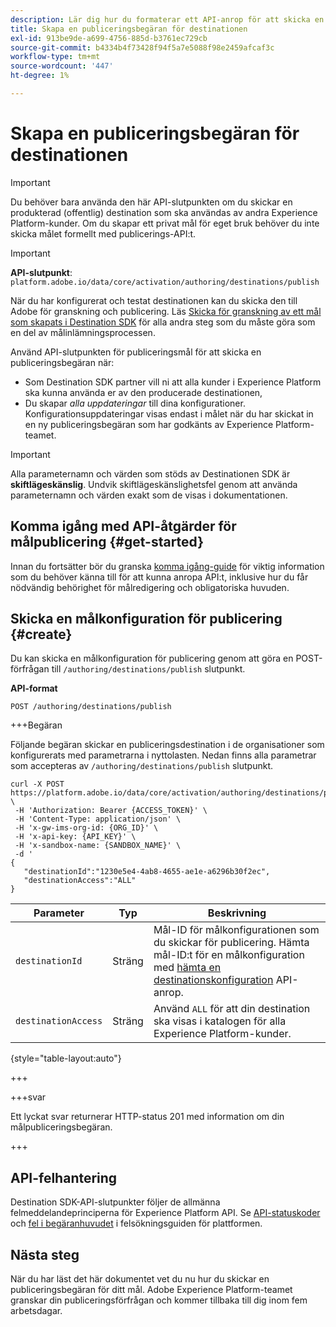 ```yaml
---
description: Lär dig hur du formaterar ett API-anrop för att skicka en begäran om målpublicering via Adobe Experience Platform Destination SDK.
title: Skapa en publiceringsbegäran för destinationen
exl-id: 913be9de-a699-4756-885d-b3761ec729cb
source-git-commit: b4334b4f73428f94f5a7e5088f98e2459afcaf3c
workflow-type: tm+mt
source-wordcount: '447'
ht-degree: 1%

---
```


# Skapa en publiceringsbegäran för destinationen

>[!IMPORTANT]
>
>Du behöver bara använda den här API-slutpunkten om du skickar en produkterad (offentlig) destination som ska användas av andra Experience Platform-kunder. Om du skapar ett privat mål för eget bruk behöver du inte skicka målet formellt med publicerings-API:t.

>[!IMPORTANT]
>
>**API-slutpunkt**: `platform.adobe.io/data/core/activation/authoring/destinations/publish`

När du har konfigurerat och testat destinationen kan du skicka den till Adobe för granskning och publicering. Läs [Skicka för granskning av ett mål som skapats i Destination SDK](../guides/submit-destination.md) för alla andra steg som du måste göra som en del av målinlämningsprocessen.

Använd API-slutpunkten för publiceringsmål för att skicka en publiceringsbegäran när:

* Som Destination SDK partner vill ni att alla kunder i Experience Platform ska kunna använda er av den producerade destinationen,
* Du skapar *alla uppdateringar* till dina konfigurationer. Konfigurationsuppdateringar visas endast i målet när du har skickat in en ny publiceringsbegäran som har godkänts av Experience Platform-teamet.

>[!IMPORTANT]
>
>Alla parameternamn och värden som stöds av Destinationen SDK är **skiftlägeskänslig**. Undvik skiftlägeskänslighetsfel genom att använda parameternamn och värden exakt som de visas i dokumentationen.

## Komma igång med API-åtgärder för målpublicering {#get-started}

Innan du fortsätter bör du granska [komma igång-guide](../getting-started.md) för viktig information som du behöver känna till för att kunna anropa API:t, inklusive hur du får nödvändig behörighet för målredigering och obligatoriska huvuden.

## Skicka en målkonfiguration för publicering {#create}

Du kan skicka en målkonfiguration för publicering genom att göra en POST-förfrågan till `/authoring/destinations/publish` slutpunkt.

**API-format**

```http
POST /authoring/destinations/publish
```

+++Begäran

Följande begäran skickar en publiceringsdestination i de organisationer som konfigurerats med parametrarna i nyttolasten. Nedan finns alla parametrar som accepteras av `/authoring/destinations/publish` slutpunkt.

```shell
curl -X POST https://platform.adobe.io/data/core/activation/authoring/destinations/publish \
 -H 'Authorization: Bearer {ACCESS_TOKEN}' \
 -H 'Content-Type: application/json' \
 -H 'x-gw-ims-org-id: {ORG_ID}' \
 -H 'x-api-key: {API_KEY}' \
 -H 'x-sandbox-name: {SANDBOX_NAME}' \
 -d '
{
   "destinationId":"1230e5e4-4ab8-4655-ae1e-a6296b30f2ec",
   "destinationAccess":"ALL"
}
```

| Parameter | Typ | Beskrivning |
|---------|----------|------|
| `destinationId` | Sträng | Mål-ID för målkonfigurationen som du skickar för publicering. Hämta mål-ID:t för en målkonfiguration med [hämta en destinationskonfiguration](../authoring-api/destination-configuration/retrieve-destination-configuration.md) API-anrop. |
| `destinationAccess` | Sträng | Använd `ALL` för att din destination ska visas i katalogen för alla Experience Platform-kunder. |

{style="table-layout:auto"}

+++

+++svar

Ett lyckat svar returnerar HTTP-status 201 med information om din målpubliceringsbegäran.

+++

## API-felhantering

Destination SDK-API-slutpunkter följer de allmänna felmeddelandeprinciperna för Experience Platform API. Se [API-statuskoder](../../../landing/troubleshooting.md#api-status-codes) och [fel i begäranhuvudet](../../../landing/troubleshooting.md#request-header-errors) i felsökningsguiden för plattformen.

## Nästa steg

När du har läst det här dokumentet vet du nu hur du skickar en publiceringsbegäran för ditt mål. Adobe Experience Platform-teamet granskar din publiceringsförfrågan och kommer tillbaka till dig inom fem arbetsdagar.
